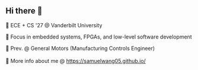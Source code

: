 ## Hi there 👋

🌱 ECE + CS '27 @ Vanderbilt University 

🔭 Focus in embedded systems, FPGAs, and low-level software development

🚗 Prev. @ General Motors (Manufacturing Controls Engineer)
<br/><br/>
🤔 More info about me @ https://samuelwang05.github.io/
